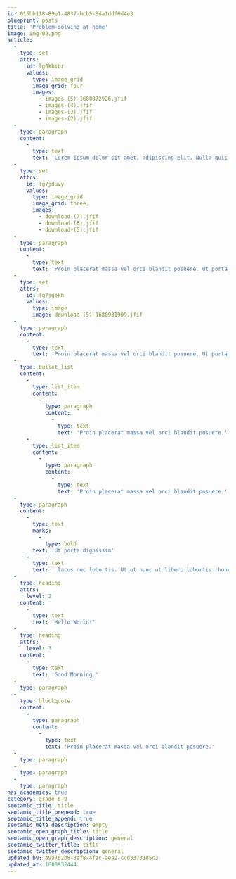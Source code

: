```yaml
---
id: 015bb118-89e1-4837-bcb5-3da1ddf6d4e3
blueprint: posts
title: 'Problem-solving at home'
image: img-02.png
article:
  -
    type: set
    attrs:
      id: lg6kbibr
      values:
        type: image_grid
        image_grid: four
        images:
          - images-(5)-1680872926.jfif
          - images-(4).jfif
          - images-(3).jfif
          - images-(2).jfif
  -
    type: paragraph
    content:
      -
        type: text
        text: 'Lorem ipsum dolor sit amet, adipiscing elit. Nulla quis nibh fermentum, imperdiet purus nec, vulputate nunc. Quisque sed eleifend orci. Vivamus dictum molestie laoreet. Suspendisse augue risus, cursus vel orci id, vulputate tristique metus. Proin placerat massa vel orci blandit posuere. Ut porta dignissim lacus nec lobortis. Ut ut nunc ut libero lobortis rhoncus. In luctus feugiat mauris, vitae sollicitudin leo fringilla id. Curabitur pulvinar diam blandit, lacinia arcu a, ultricies mauris. Sed pulvinar vehicula consequat. Ut vel mauris facilisis, vehicula mauris nec, laoreet eros. Duis egestas rutrum venenatis. Pellentesque habitant morbi tristique senectus et netus et malesuada fames ac turpis egestas. Mauris maximus sagittis eros, ut rhoncus nibh semper eu. Sed sodales tellus ut ipsum pretium egestas.'
  -
    type: set
    attrs:
      id: lg7jduvy
      values:
        type: image_grid
        image_grid: three
        images:
          - download-(7).jfif
          - download-(6).jfif
          - download-(5).jfif
  -
    type: paragraph
    content:
      -
        type: text
        text: 'Proin placerat massa vel orci blandit posuere. Ut porta dignissim lacus nec lobortis. Ut ut nunc ut libero lobortis rhoncus. In luctus feugiat mauris, vitae sollicitudin leo fringilla id. Curabitur pulvinar diam blandit, lacinia arcu a, ultricies mauris. Sed pulvinar vehicula consequat. Ut vel mauris facilisis, vehicula mauris nec, laoreet eros. Duis egestas rutrum venenatis. Pellentesque habitant morbi tristique senectus et netus et malesuada fames ac turpis egestas. Mauris maximus sagittis eros, ut rhoncus nibh semper eu. Sed sodales tellus ut ipsum pretium egestas.'
  -
    type: set
    attrs:
      id: lg7jgekh
      values:
        type: image
        image: download-(5)-1680931909.jfif
  -
    type: paragraph
    content:
      -
        type: text
        text: 'Proin placerat massa vel orci blandit posuere. Ut porta dignissim lacus nec lobortis. Ut ut nunc ut libero lobortis rhoncus. In luctus feugiat mauris, vitae sollicitudin leo fringilla id. Curabitur pulvinar diam blandit, lacinia arcu a, ultricies mauris. Sed pulvinar vehicula consequat. Ut vel mauris facilisis, vehicula mauris nec, laoreet eros. Duis egestas rutrum venenatis. Pellentesque habitant morbi tristique senectus et netus et malesuada fames ac turpis egestas. Mauris maximus sagittis eros, ut rhoncus nibh semper eu. Sed sodales tellus ut ipsum pretium egestas.'
  -
    type: bullet_list
    content:
      -
        type: list_item
        content:
          -
            type: paragraph
            content:
              -
                type: text
                text: 'Proin placerat massa vel orci blandit posuere.'
      -
        type: list_item
        content:
          -
            type: paragraph
            content:
              -
                type: text
                text: 'Proin placerat massa vel orci blandit posuere.'
  -
    type: paragraph
    content:
      -
        type: text
        marks:
          -
            type: bold
        text: 'Ut porta dignissim'
      -
        type: text
        text: ' lacus nec lobortis. Ut ut nunc ut libero lobortis rhoncus. In luctus feugiat mauris, vitae sollicitudin leo fringilla id. Curabitur pulvinar diam blandit, lacinia arcu a, ultricies mauris. Sed pulvinar vehicula consequat. Ut vel mauris facilisis, vehicula mauris nec, laoreet eros. '
  -
    type: heading
    attrs:
      level: 2
    content:
      -
        type: text
        text: 'Hello World!'
  -
    type: heading
    attrs:
      level: 3
    content:
      -
        type: text
        text: 'Good Morning.'
  -
    type: paragraph
  -
    type: blockquote
    content:
      -
        type: paragraph
        content:
          -
            type: text
            text: 'Proin placerat massa vel orci blandit posuere.'
  -
    type: paragraph
  -
    type: paragraph
  -
    type: paragraph
has_academics: true
category: grade-6-9
seotamic_title: title
seotamic_title_prepend: true
seotamic_title_append: true
seotamic_meta_description: empty
seotamic_open_graph_title: title
seotamic_open_graph_description: general
seotamic_twitter_title: title
seotamic_twitter_description: general
updated_by: 49a762b8-3af8-4fac-aea2-ccd3373185c3
updated_at: 1680932444
---
```

